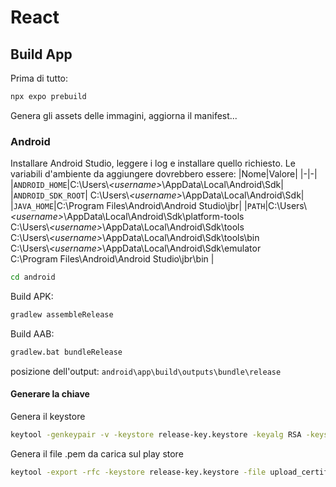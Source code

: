 # React

## Build App

Prima di tutto:
```bash
npx expo prebuild
```
Genera gli assets delle immagini, aggiorna il manifest...

### Android

Installare Android Studio, leggere i log e installare quello richiesto.
Le variabili d'ambiente da aggiungere dovrebbero essere:
|Nome|Valore|
|-|-|
|`ANDROID_HOME`|C:\Users\\_\<username\>_\AppData\Local\Android\Sdk|
|`ANDROID_SDK_ROOT`| C:\Users\\_\<username\>_\AppData\Local\Android\Sdk|
|`JAVA_HOME`|C:\Program Files\Android\Android Studio\jbr|
|`PATH`|C:\Users\\_\<username\>_\AppData\Local\Android\Sdk\platform-tools <br> C:\Users\\_\<username\>_\AppData\Local\Android\Sdk\tools <br> C:\Users\\_\<username\>_\AppData\Local\Android\Sdk\tools\bin <br> C:\Users\\_\<username\>_\AppData\Local\Android\Sdk\emulator <br> C:\Program Files\Android\Android Studio\jbr\bin |



```bash
cd android
```

Build APK:

```bash
gradlew assembleRelease
```

Build AAB:

```bash
gradlew.bat bundleRelease
```
posizione dell'output: `android\app\build\outputs\bundle\release`

#### Generare la chiave

Genera il keystore
```bash
keytool -genkeypair -v -keystore release-key.keystore -keyalg RSA -keysize 2048 -validity 10000 -alias my-key-alias
```

Genera il file .pem da carica sul play store

```bash
keytool -export -rfc -keystore release-key.keystore -file upload_certificate.pem -alias my-key-alias
```